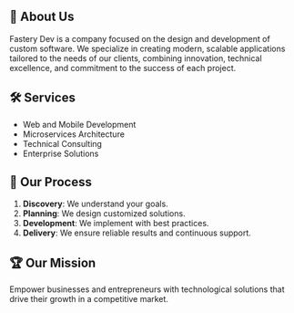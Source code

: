 ## 🌟 **About Us**
Fastery Dev is a company focused on the design and development of custom software. We specialize in creating modern, scalable applications tailored to the needs of our clients, combining innovation, technical excellence, and commitment to the success of each project.

## 🛠️ **Services**
- Web and Mobile Development
- Microservices Architecture
- Technical Consulting
- Enterprise Solutions

## 🚀 **Our Process**
1. **Discovery**: We understand your goals.
2. **Planning**: We design customized solutions.
3. **Development**: We implement with best practices.
4. **Delivery**: We ensure reliable results and continuous support.

## 🏆 **Our Mission**
Empower businesses and entrepreneurs with technological solutions that drive their growth in a competitive market.
